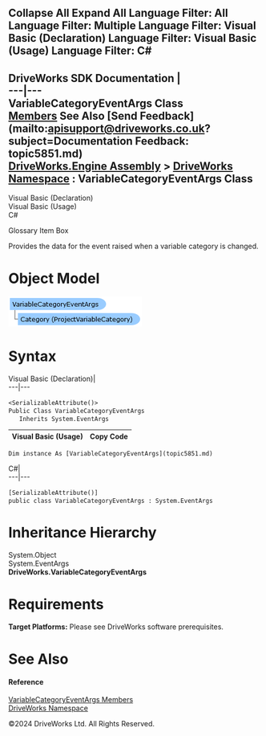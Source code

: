       

 Collapse All Expand All  Language Filter: All  Language Filter: Multiple  Language Filter: Visual Basic (Declaration) Language Filter: Visual Basic (Usage) Language Filter: C#  
---  
DriveWorks SDK Documentation  |   
---|---  
VariableCategoryEventArgs Class   
[Members](topic5852.md) See Also [Send Feedback](mailto:apisupport@driveworks.co.uk?subject=Documentation Feedback: topic5851.md)  
[DriveWorks.Engine Assembly](topic2156.md) > [DriveWorks Namespace](topic2159.md) : VariableCategoryEventArgs Class  
---  
  
Visual Basic (Declaration)    
Visual Basic (Usage)    
C# 

Glossary Item Box

Provides the data for the event raised when a variable category is changed. 

# Object Model

![](dotnetdiagramimages/image304.png)

# Syntax

Visual Basic (Declaration)|   
---|---  
      
    
    <SerializableAttribute()>
    Public Class VariableCategoryEventArgs 
       Inherits System.EventArgs  
  
Visual Basic (Usage)| Copy Code  
---|---  
      
    
    Dim instance As [VariableCategoryEventArgs](topic5851.md)  
  
C#|   
---|---  
      
    
    [SerializableAttribute()]
    public class VariableCategoryEventArgs : System.EventArgs   
  
# Inheritance Hierarchy

System.Object  
System.EventArgs  
**DriveWorks.VariableCategoryEventArgs**  


# Requirements

**Target Platforms:** Please see DriveWorks software prerequisites.

# See Also

#### Reference

[VariableCategoryEventArgs Members](topic5852.md)   
[DriveWorks Namespace](topic2159.md)

©2024 DriveWorks Ltd. All Rights Reserved.
